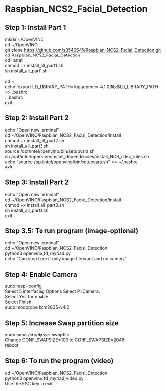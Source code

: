 # Raspbian_NCS2_Facial_Detection

Step 1: Install Part 1
---------------
mkdir ~/OpenVINO <br />
cd ~/OpenVINO  <br />
git clone https://github.com/s3540645/Raspbian_NCS2_Facial_Detection.git <br />
cd Raspbian_NCS2_Facial_Detection <br />
cd install <br />
chmod +x install_all_part1.sh <br />
sh install_all_part1.sh <br /> <br />
cd ~  <br />
echo 'export LD_LIBRARY_PATH=/opt/opencv-4.1.0/lib:$LD_LIBRARY_PATH' >> .bashrc  <br />
. .bashrc  <br />
exit <br />

Step 2: Install Part 2
---------------------
echo "Open new terminal"  <br />
cd ~/OpenVINO/Raspbian_NCS2_Facial_Detection/install <br />
chmod +x install_all_part2.sh <br />
sh install_all_part2.sh <br />
source /opt/intel/openvino/bin/setupvars.sh <br />
sh /opt/intel/openvino/install_dependencies/install_NCS_udev_rules.sh <br />
echo "source /opt/intel/openvino/bin/setupvars.sh" >> ~/.bashrc <br />
exit <br />

Step 3: Install Part 2
---------------------
echo "Open new terminal"  <br />
cd ~/OpenVINO/Raspbian_NCS2_Facial_Detection/install <br />
chmod +x install_all_part3.sh <br />
sh install_all_part3.sh <br />
exit <br />

Step 3.5: To run program (image-optional)
--------------------------------
echo "Open new terminal"  <br />
cd ~/OpenVINO/Raspbian_NCS2_Facial_Detection <br />
python3 openvino_fd_myriad.py <br />
echo "Can stop here if only image file want and no camera" <br />


Step 4: Enable Camera
---------------------
sudo raspi-config<br />
Select 5 interfacing Options
Select P1 Camera. <br />
Select Yes for enable <br />
Select Finish <br />
sudo modprobe bcm2835-v4l2 <br />


Step 5: Increase Swap partition size
-------------------------------------
sudo nano /etc/dphys-swapfile <br />
Change CONF_SWAPSIZE=100 to CONF_SWAPSIZE=2048 <br />
reboot <br />


 Step 6: To run the program (video)
----------------------------
cd ~/OpenVINO/Raspbian_NCS2_Facial_Detection <br />
python3 openvino_fd_myriad_video.py <br />
Use the ESC key to exit  <br />

